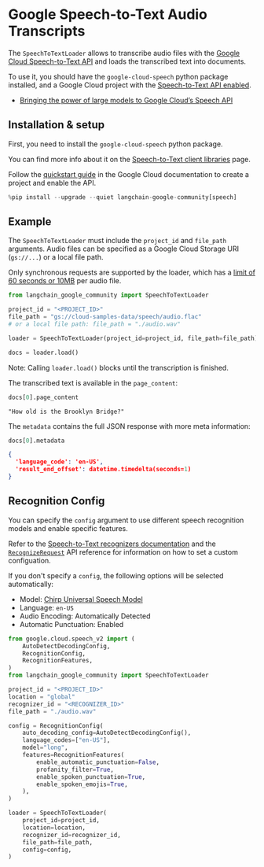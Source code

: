 # Google Speech-to-Text Audio Transcripts

The `SpeechToTextLoader` allows to transcribe audio files with the [Google Cloud Speech-to-Text API](https://cloud.google.com/speech-to-text) and loads the transcribed text into documents.

To use it, you should have the `google-cloud-speech` python package installed, and a Google Cloud project with the [Speech-to-Text API enabled](https://cloud.google.com/speech-to-text/v2/docs/transcribe-client-libraries#before_you_begin).

- [Bringing the power of large models to Google Cloud’s Speech API](https://cloud.google.com/blog/products/ai-machine-learning/bringing-power-large-models-google-clouds-speech-api)

## Installation & setup

First, you need to install the `google-cloud-speech` python package.

You can find more info about it on the [Speech-to-Text client libraries](https://cloud.google.com/speech-to-text/v2/docs/libraries) page.

Follow the [quickstart guide](https://cloud.google.com/speech-to-text/v2/docs/sync-recognize) in the Google Cloud documentation to create a project and enable the API.


```python
%pip install --upgrade --quiet langchain-google-community[speech]
```

## Example

The `SpeechToTextLoader` must include the `project_id` and `file_path` arguments. Audio files can be specified as a Google Cloud Storage URI (`gs://...`) or a local file path.

Only synchronous requests are supported by the loader, which has a [limit of 60 seconds or 10MB](https://cloud.google.com/speech-to-text/v2/docs/sync-recognize#:~:text=60%20seconds%20and/or%2010%20MB) per audio file.


```python
from langchain_google_community import SpeechToTextLoader

project_id = "<PROJECT_ID>"
file_path = "gs://cloud-samples-data/speech/audio.flac"
# or a local file path: file_path = "./audio.wav"

loader = SpeechToTextLoader(project_id=project_id, file_path=file_path)

docs = loader.load()
```

Note: Calling `loader.load()` blocks until the transcription is finished.

The transcribed text is available in the `page_content`:


```python
docs[0].page_content
```

```
"How old is the Brooklyn Bridge?"
```

The `metadata` contains the full JSON response with more meta information:


```python
docs[0].metadata
```

```json
{
  'language_code': 'en-US',
  'result_end_offset': datetime.timedelta(seconds=1)
}
```

## Recognition Config

You can specify the `config` argument to use different speech recognition models and enable specific features.

Refer to the [Speech-to-Text recognizers documentation](https://cloud.google.com/speech-to-text/v2/docs/recognizers) and the [`RecognizeRequest`](https://cloud.google.com/python/docs/reference/speech/latest/google.cloud.speech_v2.types.RecognizeRequest) API reference for information on how to set a custom configuation.

If you don't specify a `config`, the following options will be selected automatically:

- Model: [Chirp Universal Speech Model](https://cloud.google.com/speech-to-text/v2/docs/chirp-model)
- Language: `en-US`
- Audio Encoding: Automatically Detected
- Automatic Punctuation: Enabled


```python
from google.cloud.speech_v2 import (
    AutoDetectDecodingConfig,
    RecognitionConfig,
    RecognitionFeatures,
)
from langchain_google_community import SpeechToTextLoader

project_id = "<PROJECT_ID>"
location = "global"
recognizer_id = "<RECOGNIZER_ID>"
file_path = "./audio.wav"

config = RecognitionConfig(
    auto_decoding_config=AutoDetectDecodingConfig(),
    language_codes=["en-US"],
    model="long",
    features=RecognitionFeatures(
        enable_automatic_punctuation=False,
        profanity_filter=True,
        enable_spoken_punctuation=True,
        enable_spoken_emojis=True,
    ),
)

loader = SpeechToTextLoader(
    project_id=project_id,
    location=location,
    recognizer_id=recognizer_id,
    file_path=file_path,
    config=config,
)
```
